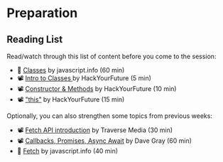 # Preparation

## Reading List

Read/watch through this list of content before you come to the session:

- 📖 [Classes](https://javascript.info/classes) by javascript.info (60 min)
- 📽️ [Intro to Classes ](https://youtu.be/tciZZi2ZxrM) by HackYourFuture (5 min)
- 📽️ [Constructor & Methods](https://youtu.be/ZRCfNLtyO6Q) by HackYourFuture (10 min)
- 📽️ ["this"](https://youtu.be/LrQYgjIfxAU) by HackYourFuture (15 min)

Optionally, you can also strengthen some topics from previous weeks: 

- 📽️ [Fetch API introduction](https://www.youtube.com/watch?v=Oive66jrwBs&ab_channel=TraversyMedia) by Traverse Media (30 min)
- 📽️ [Callbacks, Promises, Async Await](https://www.youtube.com/watch?v=VmQ6dHvnKIM&ab_channel=DaveGray) by Dave Gray (60 min)
- 📖 [Fetch](https://javascript.info/fetch) by javascript.info (40 min)